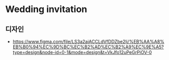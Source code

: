 # Wedding invitation

## 디자인

- https://www.figma.com/file/LS3a2aiACCLdVfDDZbe2lj/%EB%AA%A8%EB%B0%94%EC%9D%BC%EC%B2%AD%EC%B2%A9%EC%9E%A5?type=design&node-id=0-1&mode=design&t=VkJfo12uPeGrPiOV-0
